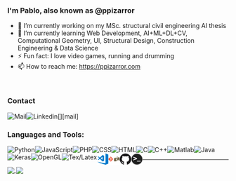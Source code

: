 ### I'm Pablo, also known as @ppizarror

- 🔭 I’m currently working on my MSc. structural civil engineering AI thesis
- 🌱 I’m currently learning Web Development, AI+ML+DL+CV, Computational Geometry, UI, Structural Design, Construction Engineering & Data Science
- ⚡ Fun fact: I love video games, running and drumming
- 📫 How to reach me: https://ppizarror.com

<br />

### Contact

[<img align="left" alt="Mail" src="https://img.shields.io/badge/Gmail-D14836?style=for-the-badge&logo=gmail&logoColor=white" />][mail]
[<img align="left" alt="Linkedin" src="https://img.shields.io/badge/LinkedIn-0077B5?style=for-the-badge&logo=linkedin&logoColor=white" />][linkedin]

### Languages and Tools:

[<img align="left" alt="Python" src="https://img.shields.io/badge/Python-14354C?style=for-the-badge&logo=python&logoColor=white" />][gh]
[<img align="left" alt="JavaScript" src="https://img.shields.io/badge/JavaScript-323330?style=for-the-badge&logo=javascript&logoColor=F7DF1E" />][gh]
[<img align="left" alt="PHP" src="https://img.shields.io/badge/PHP-777BB4?style=for-the-badge&logo=php&logoColor=white" />][gh]
[<img align="left" alt="CSS" src="https://img.shields.io/badge/CSS3-1572B6?style=for-the-badge&logo=css3&logoColor=white" />][gh]
[<img align="left" alt="HTML" src="https://img.shields.io/badge/HTML5-E34F26?style=for-the-badge&logo=html5&logoColor=white" />][gh]
[<img align="left" alt="C" src="https://img.shields.io/badge/C-00599C?style=for-the-badge&logo=c&logoColor=white" />][gh]
[<img align="left" alt="C++" src="https://img.shields.io/badge/C%2B%2B-00599C?style=for-the-badge&logo=c%2B%2B&logoColor=white" />][gh]
[<img align="left" alt="Matlab" src="https://img.shields.io/badge/Matlab-FA7343?style=for-the-badge&logo=matrix&logoColor=white" />][gh]
[<img align="left" alt="Java" src="https://img.shields.io/badge/Java-ED8B00?style=for-the-badge&logo=java&logoColor=white" />][gh]
[<img align="left" alt="Keras" src="https://img.shields.io/badge/Keras-CC342D?style=for-the-badge&logo=keras&logoColor=white" />][gh]
[<img align="left" alt="OpenGL" src="https://img.shields.io/badge/OpenGL-0175C2?style=for-the-badge&logo=opengl&logoColor=white" />][gh]
[<img align="left" alt="Tex/Latex" src="https://img.shields.io/badge/Latex-092E20?style=for-the-badge&logo=latex&logoColor=white" />][gh]
[<img align="left" alt="Visual Studio Code" width="26px" src="https://raw.githubusercontent.com/github/explore/80688e429a7d4ef2fca1e82350fe8e3517d3494d/topics/visual-studio-code/visual-studio-code.png" />][gh]
[<img align="left" alt="Git" width="26px" src="https://raw.githubusercontent.com/github/explore/80688e429a7d4ef2fca1e82350fe8e3517d3494d/topics/git/git.png" />][gh]
[<img align="left" alt="GitHub" width="26px" src="https://raw.githubusercontent.com/github/explore/78df643247d429f6cc873026c0622819ad797942/topics/github/github.png" />][gh]
[<img align="left" alt="Terminal" width="26px" src="https://raw.githubusercontent.com/github/explore/80688e429a7d4ef2fca1e82350fe8e3517d3494d/topics/terminal/terminal.png" />][gh]

<br />

---

<a href="https://ppizarror.com" alt="ppizarror's Github Stats">
  <img align="center" src="https://github-readme-stats.vercel.app/api?username=ppizarror&show_icons=true&icon_color=805AD5&text_color=718096&bg_color=ffffff00&hide_title=true&include_all_commits=true&count_private=true&hide_border=true" />
</a>
<a href="https://ppizarror.com">
  <img align="center" src="https://github-readme-stats.vercel.app/api/top-langs/?username=ppizarror&layout=compact&&text_color=718096&bg_color=ffffff00&include_all_commits=true&count_private=true&hide_border=true&hide=roff&&langs_count=9" />
</a>

[gh]: https://github.com/ppizarror
[email]: mailto:pablo@ppizarror.com
[linkedin]: https://www.linkedin.com/in/ppizarror/
